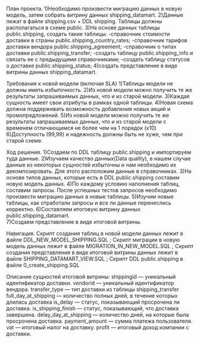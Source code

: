 План проекта.
1)Необходимо произвести миграцию данных в новую модель, затем собрать витрину данных shipping_datamart.
2)Данные лежат в файле shipping.csv + DDL shipping. Таблицы должны располагаться в схеме public.
3)На основе данных таблицы public.shipping, создать такие таблицы:
-справочник стоимости доставки в страны public.shipping_country_rates;
-справочник тарифов доставки вендора public.shipping_agreement;
-справочник о типах доставки public.shipping_transfer;
-создать таблицу public.shipping_info и связать ее с предыдущими справочниками;
-создать таблицу статусов о доставке public.shipping_status;
4)создать представление в виде витрины данных shipping_datamart.

Требования к новой модели (включая SLA)
1)Таблицы модели не должны иметь избыточность.
2)Из новой модели можно получить те же результаты запрашиваемых данных, что и из старой модели.
3)Каждая сущность имеет свои атрибуты в рамках одной таблицы.
4)Новая схема должна поддерживать возможность добавления новых акций и промопредложений.
5)Из новой модели можно получить те же результаты запрашиваемых данных, что и из старой модели с временем отличающимся не более чем на 1 порядок (x10)
6)Доступность (99,99) и надежность должны быть не хуже, чем при старой схеме.

Ход решения.
1)Создаем по DDL таблицу public.shipping и импортируем туда данные.
2)Изучаем качество данных(Data quality), в нашем случае данные из некоторых сущностей избыточны и нам необходимо их декомпозировать. Для этого расположим данные в справочниках.
3)На основе типов данных, которые есть в DDL public.shipping составим новую модель данных.
4)По каждому условию наполнения таблиц, составим запросы. После успешных тестов запросов необходимо произвести миграцию данных в новые таблицы.
5)Изучим новые таблицы, как отработали запросы и все ли данные перенеслись корректно.
6)Составляем итоговую витрину данных public.shipping_datamart.  
7)Создаем представление в виде итоговой витрины.

Навигация.
Скрипт создания таблиц в новой модели данных лежит в файле DDL_NEW_MODEL_SHIPPING.SQL
;
Скрипт миграции в новую модель данных лежит в файле
MIGRATION_IN_NEW_MODEL.SQL
;
Скрипт создания представления в виде итоговой витрины данных лежит в файле SHIPPING_DATAMART_VIEW.SQL
;
Скрипт DDL public.shipping в файле 0_create_shipping.SQL


Описание сущностей итоговой витрины:
shippingid — уникальный идентификатор доставки.
vendorid — уникальный идентификатор вендора.
transfer_type — тип доставки из таблицы shipping_transfer
full_day_at_shipping — количество полных дней, в течение которых длилась доставка
is_delay — статус, показывающий просрочена ли доставка.
is_shipping_finish — статус, показывающий, что доставка завершена.
delay_day_at_shipping — количество дней, на которые была просрочена доставка.
payment_amount — сумма платежа пользователя.
vat — итоговый налог на доставку.
profit — итоговый доход компании с доставки.
